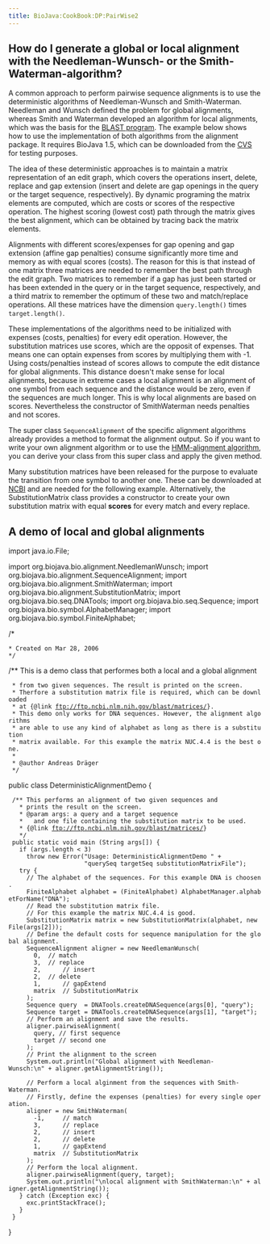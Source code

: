 ```yaml
---
title: BioJava:CookBook:DP:PairWise2
---
```


How do I generate a global or local alignment with the Needleman-Wunsch- or the Smith-Waterman-algorithm?
---------------------------------------------------------------------------------------------------------

A common approach to perform pairwise sequence alignments is to use the
deterministic algorithms of Needleman-Wunsch and Smith-Waterman.
Needleman and Wunsch defined the problem for global alignments, whereas
Smith and Waterman developed an algorithm for local alignments, which
was the basis for the [BLAST program](http://www.ncbi.nih.gov/BLAST/).
The example below shows how to use the implementation of both algorithms
from the alignment package. It requires BioJava 1.5, which can be
downloaded from the [CVS](http://cvs.biojava.org) for testing purposes.

The idea of these deterministic approaches is to maintain a matrix
representation of an edit graph, which covers the operations insert,
delete, replace and gap extension (insert and delete are gap openings in
the query or the target sequence, respectively). By dynamic programing
the matrix elements are computed, which are costs or scores of the
respective operation. The highest scoring (lowest cost) path through the
matrix gives the best alignment, which can be obtained by tracing back
the matrix elements.

Alignments with different scores/expenses for gap opening and gap
extension (affine gap penalties) consume significantly more time and
memory as with equal scores (costs). The reason for this is that instead
of one matrix three matrices are needed to remember the best path
through the edit graph. Two matrices to remember if a gap has just been
started or has been extended in the query or in the target sequence,
respectively, and a third matrix to remember the optimum of these two
and match/replace operations. All these matrices have the dimension
`query.length()` times `target.length()`.

These implementations of the algorithms need to be initialized with
expenses (costs, penalties) for every edit operation. However, the
substitution matrices use scores, which are the opposit of expenses.
That means one can optain expenses from scores by multiplying them
with -1. Using costs/penalties instead of scores allows to compute the
edit distance for global alignments. This distance doesn't make sense
for local alignments, because in extreme cases a local alignment is an
alignment of one symbol from each sequence and the distance would be
zero, even if the sequences are much longer. This is why local
alignments are based on scores. Nevertheless the constructor of
SmithWaterman needs penalties and not scores.

The super class `SequenceAlignment` of the specific alignment algorithms
already provides a method to format the alignment output. So if you want
to write your own alignment algorithm or to use the [HMM-alignment
algorithm](http://biojava.org/wiki/BioJava:CookBook:DP:PairWise), you
can derive your class from this super class and apply the given method.

Many substitution matrices have been released for the purpose to
evaluate the transition from one symbol to another one. These can be
downloaded at [NCBI](ftp://ftp.ncbi.nlm.nih.gov/blast/matrices/) and are
needed for the following example. Alternatively, the SubstitutionMatrix
class provides a constructor to create your own substitution matrix with
equal **scores** for every match and every replace.

A demo of local and global alignments
-------------------------------------

<java> import java.io.File;

import org.biojava.bio.alignment.NeedlemanWunsch; import
org.biojava.bio.alignment.SequenceAlignment; import
org.biojava.bio.alignment.SmithWaterman; import
org.biojava.bio.alignment.SubstitutionMatrix; import
org.biojava.bio.seq.DNATools; import org.biojava.bio.seq.Sequence;
import org.biojava.bio.symbol.AlphabetManager; import
org.biojava.bio.symbol.FiniteAlphabet;

/\*

`* Created on Mar 28, 2006`  
`*/`

/\*\* This is a demo class that performes both a local and a global
alignment

` * from two given sequences. The result is printed on the screen. `  
` * Therfore a substitution matrix file is required, which can be downloaded`  
` * at {@link `[`ftp://ftp.ncbi.nlm.nih.gov/blast/matrices/`](ftp://ftp.ncbi.nlm.nih.gov/blast/matrices/)`}.`  
` * This demo only works for DNA sequences. However, the alignment algorithms`  
` * are able to use any kind of alphabet as long as there is a substitution`  
` * matrix available. For this example the matrix NUC.4.4 is the best one.`  
` *`  
` * @author Andreas Dräger`  
` */`

public class DeterministicAlignmentDemo {

` /** This performs an alignment of two given sequences and `  
`   * prints the result on the screen.`  
`   * @param args: a query and a target sequence `  
`   *   and one file containing the substitution matrix to be used.`  
`   * {@link `[`ftp://ftp.ncbi.nlm.nih.gov/blast/matrices/`](ftp://ftp.ncbi.nlm.nih.gov/blast/matrices/)`}`  
`   */`  
` public static void main (String args[]) {`  
`   if (args.length < 3)`  
`     throw new Error("Usage: DeterministicAlignmentDemo " +`  
`                     "querySeq targetSeq substitutionMatrixFile");`  
`   try {`  
`     // The alphabet of the sequences. For this example DNA is choosen.`  
`     FiniteAlphabet alphabet = (FiniteAlphabet) AlphabetManager.alphabetForName("DNA");`  
`     // Read the substitution matrix file. `  
`     // For this example the matrix NUC.4.4 is good.`  
`     SubstitutionMatrix matrix = new SubstitutionMatrix(alphabet, new File(args[2]));`  
`     // Define the default costs for sequence manipulation for the global alignment.`  
`     SequenceAlignment aligner = new NeedlemanWunsch( `  
`       0,  // match`  
`       3,  // replace`  
`       2,      // insert`  
`       2,  // delete`  
`       1,      // gapExtend`  
`       matrix  // SubstitutionMatrix`  
`     );`  
`     Sequence query  = DNATools.createDNASequence(args[0], "query");`  
`     Sequence target = DNATools.createDNASequence(args[1], "target");`  
`     // Perform an alignment and save the results.`  
`     aligner.pairwiseAlignment(`  
`       query, // first sequence`  
`       target // second one`  
`     );`  
`     // Print the alignment to the screen`  
`     System.out.println("Global alignment with Needleman-Wunsch:\n" + aligner.getAlignmentString());     `  
`     `  
`     // Perform a local alginment from the sequences with Smith-Waterman. `  
`     // Firstly, define the expenses (penalties) for every single operation.`  
`     aligner = new SmithWaterman(`  
`       -1,     // match`  
`       3,      // replace `  
`       2,      // insert`  
`       2,      // delete`  
`       1,      // gapExtend`  
`       matrix  // SubstitutionMatrix`  
`     );`  
`     // Perform the local alignment.`  
`     aligner.pairwiseAlignment(query, target); `  
`     System.out.println("\nlocal alignment with SmithWaterman:\n" + aligner.getAlignmentString());`  
`   } catch (Exception exc) {`  
`     exc.printStackTrace();`  
`   }`  
` }`

} </java>
